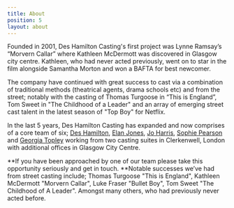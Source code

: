 ```yaml
---
title: About
position: 5
layout: about
---
```


Founded in 2001, Des Hamilton Casting's first project was Lynne Ramsay’s “Morvern Callar” where Kathleen McDermott was discovered in Glasgow city centre. Kathleen, who had never acted previously, went on to star in the film alongside Samantha Morton and won a BAFTA for best newcomer. 

The company have continued with great success to cast via a combination of traditional methods (theatrical agents, drama schools etc) and from the street; notably with the casting of Thomas Turgoose in “This is England”, Tom Sweet in "The Childhood of a Leader" and an array of emerging street cast talent in the latest season of "Top Boy" for Netflix. 

In the last 5 years, Des Hamilton Casting has expanded and now comprises of a core team of six; [Des Hamilton](http://www.imdb.com/name/nm1060389/), [Elan Jones](http://www.imdb.com/name/nm5637903/ ), [Jo Harris](http://www.imdb.com/name/nm7248690/ ), [Sophie Pearson](http://www.imdb.com/name/nm8055072/ ) and [Georgia Topley](http://www.imdb.com/name/nm8873192/ ) working from two casting suites in Clerkenwell, London with additional offices in Glasgow City Centre.

**If you have been approached by one of our team please take this opportunity seriously and get in touch. **Notable successes we’ve had from street casting include; Thomas Turgoose "This is England", Kathleen McDermott "Morvern Callar", Luke Fraser "Bullet Boy", Tom Sweet "The Childhood of A Leader". Amongst many others, who had previously never acted before.
